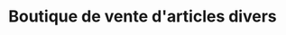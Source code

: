 ---
title: "Boutique de vente d'articles divers"
url: /macenta/boutique-de-vente-darticles-divers/
shop: commodité
---